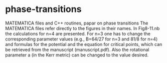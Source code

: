 # phase-transitions
MATEMATICA files and C++ routines, papar on phase transitions
The MATEMATICA files refer directly to the figures in their names.
In Fig8-11.nb the calculations for n=4 are presented. For n=3
one has to change the corresponding parameter values
(e.g., B=64/27 for n=3 and 81/8 for n=4) and formulas
for the potential and the equation for critical points,
which can be retrieved from the manuscript (manuscript.pdf).
Also the rotational parameter a (in the Kerr metric) can
be changed to the value desired. 
